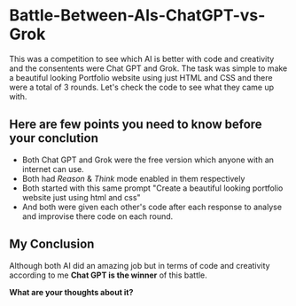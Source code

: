 # Battle-Between-AIs-ChatGPT-vs-Grok
This was a competition to see which AI is better with code and creativity and the consentents were Chat GPT and Grok. The task was simple to make a beautiful looking Portfolio website using just HTML and CSS and there were a total of 3 rounds. Let's check the code to see what they came up with.

## Here are few points you need to know before your conclution
- Both Chat GPT and Grok were the free version which anyone with an internet can use.
- Both had _Reason_ & _Think_ mode enabled in them respectively
- Both started with this same prompt "Create a beautiful looking portfolio website just using html and css"
- And both were given each other's code after each response to analyse and improvise there code on each round.

## My Conclusion 
Although both AI did an amazing job but in terms of code and creativity according to me **Chat GPT is the winner** of this battle.

**What are your thoughts about it?**
